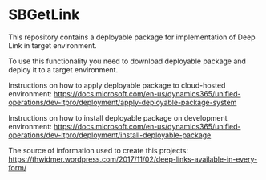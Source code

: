 # SBGetLink
This repository contains a deployable package for implementation of Deep Link in target environment.

To use this functionality you need to download deployable package and deploy it to a target environment.

Instructions on how to apply deployable package to cloud-hosted environment: https://docs.microsoft.com/en-us/dynamics365/unified-operations/dev-itpro/deployment/apply-deployable-package-system

Instructions on how to install deployable package on development environment: https://docs.microsoft.com/en-us/dynamics365/unified-operations/dev-itpro/deployment/install-deployable-package

The source of information used to create this projects: https://thwidmer.wordpress.com/2017/11/02/deep-links-available-in-every-form/

